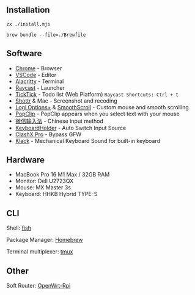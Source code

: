## Installation

```shell
zx ./install.mjs
```

```shell
brew bundle --file=./Brewfile
```

## Software

- [Chrome](Chrome/Chrome.md) - Browser
- [VSCode](https://code.visualstudio.com/) - Editor
- [Alacritty](https://github.com/alacritty/alacritty) - Terminal
- [Raycast](https://raycast.com) - Launcher
- [TickTick](https://dida365.com/) - Todo list (Web Platform) `Raycast Shortcuts: Ctrl + t`
- [Shottr](https://shottr.cc/) & Mac - Screenshot and recoding
- [Logi Options+](https://www.logitech.com/en-us/software/logi-options-plus.html) & [SmoothScroll](https://www.smoothscroll.net/mac/) - Custom mouse and smooth scrolling
- [PopClip](https://pilotmoon.com/popclip/) - PopClip appears when you select text with your mouse
- [微信输入法](https://z.weixin.qq.com/) - Chinese input method
- [KeyboardHolder](https://github.com/leaves615/KeyboardHolder) - Auto Switch Input Source
- [ClashX Pro](https://install.appcenter.ms/users/clashx/apps/clashx-pro/distribution_groups/public) - Bypass GFW
- [Klack](https://tryklack.com/) - Mechanical Keyboard Sound for built-in keyboard

## Hardware

- MacBook Pro 16 M1 Max / 32GB RAM
- Monitor: Dell U2723QX
- Mouse: MX Master 3s
- Keyboard: HHKB Hybrid TYPE-S

## CLI

Shell: [fish](https://fishshell.com/)

Package Manager: [Homebrew](https://brew.sh/)

Terminal multiplexer: [tmux](https://github.com/tmux/tmux)

## Other

Soft Router: [OpenWrt-Rpi](https://github.com/SuLingGG/OpenWrt-Rpi)
